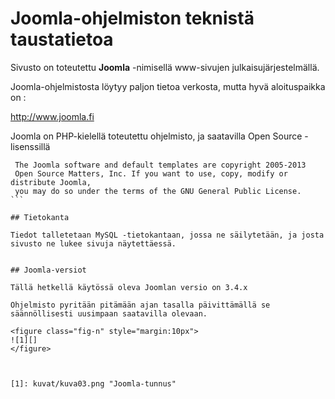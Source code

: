 # Joomla-ohjelmiston teknistä taustatietoa

Sivusto on toteutettu **Joomla** -nimisellä www-sivujen julkaisujärjestelmällä.

Joomla-ohjelmistosta löytyy paljon tietoa verkosta, mutta hyvä aloituspaikka on :

<http://www.joomla.fi>

Joomla on PHP-kielellä toteutettu ohjelmisto, ja saatavilla Open Source -lisenssillä

````
 The Joomla software and default templates are copyright 2005-2013
 Open Source Matters, Inc. If you want to use, copy, modify or distribute Joomla,
 you may do so under the terms of the GNU General Public License.
```

## Tietokanta

Tiedot talletetaan MySQL -tietokantaan, jossa ne säilytetään, ja josta sivusto ne lukee sivuja näytettäessä.


## Joomla-versiot

Tällä hetkellä käytössä oleva Joomlan versio on 3.4.x

Ohjelmisto pyritään pitämään ajan tasalla päivittämällä se säännöllisesti uusimpaan saatavilla olevaan.

<figure class="fig-n" style="margin:10px">
![1][]
</figure>



[1]: kuvat/kuva03.png "Joomla-tunnus"


